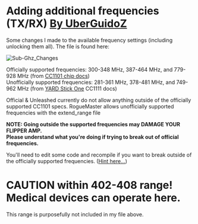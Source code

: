 # Adding additional frequencies (TX/RX) [By UberGuidoZ](https://github.com/UberGuidoZ/Flipper/blob/main/Sub-GHz/Settings/ReadMe.md)

Some changes I made to the available frequency settings (including unlocking them all). The file is found here:

![Sub-Ghz_Changes](https://user-images.githubusercontent.com/57457139/174948988-f6955976-2318-4e3e-b658-93f0465bb22e.png)

Officially supported frequencies: 300-348 MHz, 387-464 MHz, and 779-928 MHz (from [CC1101 chip docs](https://www.ti.com/product/CC1101))<br>
Unofficially supported frequencies: 281-361 MHz, 378-481 MHz, and 749-962 MHz (from [YARD Stick One](https://greatscottgadgets.com/yardstickone/) CC1111 docs)

Official & Unleashed currently do not allow anything outside of the officially supported CC1101 specs.
RogueMaster allows unofficially supported frequencies with the extend_range file

**NOTE: Going outside the supported frequencies may DAMAGE YOUR FLIPPER AMP.<br>
Please understand what you're doing if trying to break out of official frequencies.**

You'll need to edit some code and recompile if you want to break outside of the officially supported frequencies. ([Hint here...](https://github.com/flipperdevices/flipperzero-firmware/pull/1287/files))

# CAUTION within 402-408 range!<br>Medical devices can operate here.

This range is purposefully not included in my file above.
